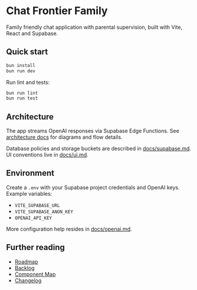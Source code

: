 # Chat Frontier Family

Family friendly chat application with parental supervision, built with Vite, React and Supabase.

## Quick start
```bash
bun install
bun run dev
```

Run lint and tests:
```bash
bun run lint
bun run test
```

## Architecture
The app streams OpenAI responses via Supabase Edge Functions. See [architecture docs](docs/architecture.md) for diagrams and flow details.

Database policies and storage buckets are described in [docs/supabase.md](docs/supabase.md). UI conventions live in [docs/ui.md](docs/ui.md).

## Environment
Create a `.env` with your Supabase project credentials and OpenAI keys. Example variables:
- `VITE_SUPABASE_URL`
- `VITE_SUPABASE_ANON_KEY`
- `OPENAI_API_KEY`

More configuration help resides in [docs/openai.md](docs/openai.md).

## Further reading
- [Roadmap](docs/roadmap.md)
- [Backlog](docs/backlog.md)
- [Component Map](./COMPONENT_MAP.md)
- [Changelog](CHANGELOG.md)
